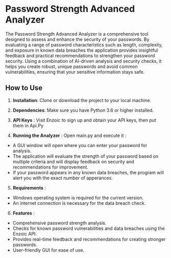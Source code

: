 # Password Strength Advanced Analyzer

The Password Strength Advanced Analyzer is a comprehensive tool designed to assess and enhance the security of your passwords. 
By evaluating a range of password characteristics such as length, complexity, 
and exposure in known data breaches the application provides insightful feedback and practical recommendations to strengthen your password security. 
Using a combination of AI-driven analysis and security checks, it helps you create robust, 
unique passwords and avoid common vulnerabilities, ensuring that your sensitive information stays safe.



## How to Use

1. **Installation**: Clone or download the project to your local machine.

2. **Dependencies**: Make sure you have Python 3.6 or higher installed.

3. **API Keys** : Visit Enzoic to sign up and obtain your API keys, then put them in Api.Py

4. **Running the Analyzer** : Open main.py and execute it : 

- A GUI window will open where you can enter your password for analysis.
- The application will evaluate the strength of your password based on multiple criteria and will display feedback on security and recommendations for improvement.
- If your password appears in any known data breaches, the program will alert you with the exact number of apperances.

5. **Requirements** : 

- Windows operating system is required for the current version.
- An internet connection is necessary for the data breach check.

6. **Features** : 

- Comprehensive password strength analysis.
- Checks for known password vulnerabilities and data breaches using the Enzoic API.
- Provides real-time feedback and recommendations for creating stronger passwords.
- User-friendly GUI for ease of use.



